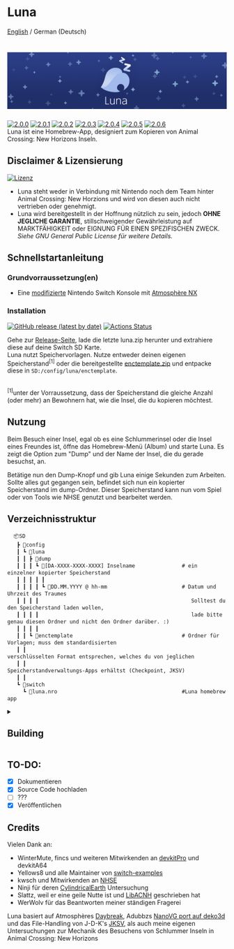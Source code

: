 Luna
=====
<div>
  <a href="https://github.com/Ixaruz/Luna-App">English</a> / <span>German (Deutsch)</span> 
</div>

![Banner](bannerslim.png?raw=true)
=====
[![2.0.0](https://img.shields.io/badge/Version-2.0.0-20306a)](#) [![2.0.1](https://img.shields.io/badge/Version-2.0.1-20306a)](#) [![2.0.2](https://img.shields.io/badge/Version-2.0.2-20306a)](#) [![2.0.3](https://img.shields.io/badge/Version-2.0.3-20306a)](#) [![2.0.4](https://img.shields.io/badge/Version-2.0.4-20306a)](#) [![2.0.5](https://img.shields.io/badge/Version-2.0.5-20306a)](#) [![2.0.6](https://img.shields.io/badge/Version-2.0.6-20306a)](#)  
Luna ist eine Homebrew-App, designiert zum Kopieren von Animal Crossing: New Horizons Inseln.

## Disclaimer & Lizensierung
[![Lizenz](https://img.shields.io/badge/License-GPLv3-blue.svg)](https://github.com/Ixaruz/Luna-App/blob/main/LICENSE)
- Luna steht weder in Verbindung mit Nintendo noch dem Team hinter Animal Crossing: New Horzions und wird von diesen auch nicht vertrieben oder genehmigt.
- Luna wird bereitgestellt in der Hoffnung nützlich zu sein, jedoch **OHNE JEGLICHE GARANTIE**, stillschweigender Gewährleistung auf MARKTFÄHIGKEIT oder EIGNUNG FÜR EINEN SPEZIFISCHEN ZWECK. *Siehe GNU General Public License für weitere Details.*

## Schnellstartanleitung

### Grundvorraussetzung(en)

- Eine [modifizierte](https://nh-server.github.io/switch-guide/) Nintendo Switch Konsole mit [Atmosphère NX](https://github.com/Atmosphere-NX/Atmosphere)

### Installation

[![GitHub release (latest by date)](https://img.shields.io/github/v/release/Ixaruz/Luna-App?label=Release)](https://github.com/Ixaruz/Luna-App/releases/latest)
[![Actions Status](https://github.com/Ixaruz/Luna-App/workflows/Build/badge.svg)](https://github.com/Ixaruz/Luna-App/actions)

Gehe zur [Release-Seite](https://github.com/Ixaruz/Luna-App/releases/), lade die letzte luna.zip herunter und extrahiere diese auf deine Switch SD Karte.   
Luna nutzt Speichervorlagen. Nutze entweder deinen eigenen Speicherstand<sup>[1]</sup> oder die bereitgestellte [enctemplate.zip](https://github.com/Ixaruz/Luna-App/raw/main/enctemplate.zip) und entpacke diese in   `SD:/config/luna/enctemplate`.

<br>
<sup>[1]</sup><smaller>unter der Vorraussetzung, dass der Speicherstand die gleiche Anzahl (oder mehr) an Bewohnern hat, wie die Insel, die du kopieren möchtest.

## Nutzung

Beim Besuch einer Insel, egal ob es eine Schlummerinsel oder die Insel eines Freundes ist, öffne das Homebrew-Menü (Album) und starte Luna.
Es zeigt die Option zum "Dump" und der Name der Insel, die du gerade besuchst, an.

Betätige nun den Dump-Knopf und gib Luna einige Sekunden zum Arbeiten.
Sollte alles gut gegangen sein, befindet sich nun ein kopierter Speicherstand im dump-Ordner.
Dieser Speicherstand kann nun vom Spiel oder von Tools wie NHSE genutzt und bearbeitet werden.

## Verzeichnisstruktur

      📦SD
       ┣ 📂config
       ┃ ┗ 📂luna
       ┃ ┃ ┣ 📂dump
       ┃ ┃ ┃ ┗ 📂[DA-XXXX-XXXX-XXXX] Inselname               # ein einzelner kopierter Speicherstand
       ┃ ┃ ┃ ┃ ┃ 
       ┃ ┃ ┃ ┃ ┗ 📂DD.MM.YYYY @ hh-mm                        # Datum und Uhrzeit des Traumes
       ┃ ┃ ┃ ┃                                                 Solltest du den Speicherstand laden wollen,
       ┃ ┃ ┃ ┃                                                 lade bitte genau diesen Ordner und nicht den Ordner darüber. :)
       ┃ ┃ ┃ ┃
       ┃ ┃ ┗ 📂enctemplate                                   # Ordner für Vorlagen; muss dem standardisierten
       ┃ ┃                                                     verschlüsselten Format entsprechen, welches du von jeglichen 
       ┃ ┃                                                     Speicherstandverwaltungs-Apps erhältst (Checkpoint, JKSV) 
       ┃ ┃
       ┗ 📂switch
         ┗ 📜luna.nro                                        #Luna homebrew app

<details><summary><h2>Building</summary>
<p>

- Compiler von [devkitpro/devkita64](https://switchbrew.org/wiki/Setting_up_Development_Environment)

</p>
</details>
  
## TO-DO:
- [x] Dokumentieren
- [x] Source Code hochladen
- [ ] ???
- [x] Veröffentlichen
  
## Credits
Vielen Dank an:
- WinterMute, fincs und weiteren Mitwirkenden an [devkitPro](https://devkitpro.org/) und devkitA64
- Yellows8 und alle Maintainer von [switch-examples](https://github.com/switchbrew/switch-examples)
- kwsch und Mitwirkenden an [NHSE](https://github.com/kwsch/NHSE)
- Ninji für deren [CylindricalEarth](https://github.com/Treeki/CylindricalEarth) Untersuchung
- Slattz, weil er eine geile Nutte ist und [LibACNH](https://github.com/Slattz/LibACNH) geschrieben hat
- WerWolv für das Beantworten meiner ständigen Fragerei

Luna basiert auf Atmosphères [Daybreak](https://github.com/Atmosphere-NX/Atmosphere/tree/master/troposphere/daybreak), Adubbzs [NanoVG port auf deko3d](https://github.com/Adubbz/nanovg-deko3d) und das File-Handling von J-D-K's [JKSV](https://github.com/J-D-K/JKSV), als auch meine eigenen Untersuchungen zur Mechanik des Besuchens von Schlummer Inseln in Animal Crossing: New Horizons
